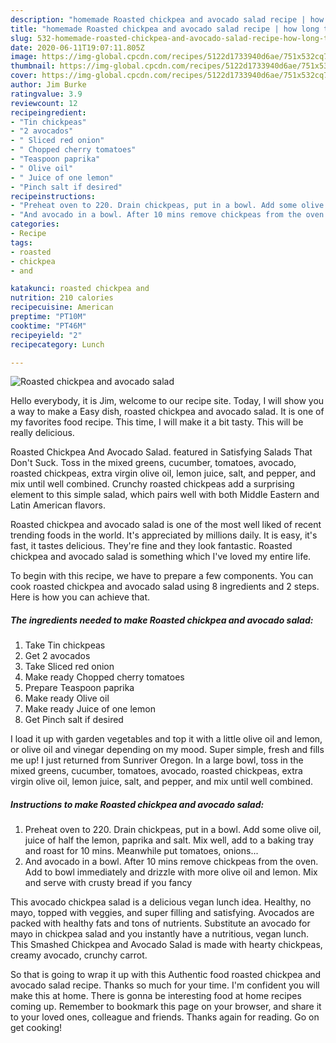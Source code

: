 ```yaml
---
description: "homemade Roasted chickpea and avocado salad recipe | how long to fry Roasted chickpea and avocado salad"
title: "homemade Roasted chickpea and avocado salad recipe | how long to fry Roasted chickpea and avocado salad"
slug: 532-homemade-roasted-chickpea-and-avocado-salad-recipe-how-long-to-fry-roasted-chickpea-and-avocado-salad
date: 2020-06-11T19:07:11.805Z
image: https://img-global.cpcdn.com/recipes/5122d1733940d6ae/751x532cq70/roasted-chickpea-and-avocado-salad-recipe-main-photo.jpg
thumbnail: https://img-global.cpcdn.com/recipes/5122d1733940d6ae/751x532cq70/roasted-chickpea-and-avocado-salad-recipe-main-photo.jpg
cover: https://img-global.cpcdn.com/recipes/5122d1733940d6ae/751x532cq70/roasted-chickpea-and-avocado-salad-recipe-main-photo.jpg
author: Jim Burke
ratingvalue: 3.9
reviewcount: 12
recipeingredient:
- "Tin chickpeas"
- "2 avocados"
- " Sliced red onion"
- " Chopped cherry tomatoes"
- "Teaspoon paprika"
- " Olive oil"
- " Juice of one lemon"
- "Pinch salt if desired"
recipeinstructions:
- "Preheat oven to 220. Drain chickpeas, put in a bowl. Add some olive oil, juice of half the lemon, paprika and salt. Mix well, add to a baking tray and roast for 10 mins. Meanwhile put tomatoes, onions..."
- "And avocado in a bowl. After 10 mins remove chickpeas from the oven. Add to bowl immediately and drizzle with more olive oil and lemon. Mix and serve with crusty bread if you fancy"
categories:
- Recipe
tags:
- roasted
- chickpea
- and

katakunci: roasted chickpea and 
nutrition: 210 calories
recipecuisine: American
preptime: "PT10M"
cooktime: "PT46M"
recipeyield: "2"
recipecategory: Lunch

---
```



![Roasted chickpea and avocado salad](https://img-global.cpcdn.com/recipes/5122d1733940d6ae/751x532cq70/roasted-chickpea-and-avocado-salad-recipe-main-photo.jpg)

Hello everybody, it is Jim, welcome to our recipe site. Today, I will show you a way to make a Easy dish, roasted chickpea and avocado salad. It is one of my favorites food recipe. This time, I will make it a bit tasty. This will be really delicious.

Roasted Chickpea And Avocado Salad. featured in Satisfying Salads That Don&#39;t Suck. Toss in the mixed greens, cucumber, tomatoes, avocado, roasted chickpeas, extra virgin olive oil, lemon juice, salt, and pepper, and mix until well combined. Crunchy roasted chickpeas add a surprising element to this simple salad, which pairs well with both Middle Eastern and Latin American flavors.

Roasted chickpea and avocado salad is one of the most well liked of recent trending foods in the world. It's appreciated by millions daily. It is easy, it's fast, it tastes delicious. They're fine and they look fantastic. Roasted chickpea and avocado salad is something which I've loved my entire life.


To begin with this recipe, we have to prepare a few components. You can cook roasted chickpea and avocado salad using 8 ingredients and 2 steps. Here is how you can achieve that.

<!--inarticleads1-->

##### The ingredients needed to make Roasted chickpea and avocado salad:

1. Take Tin chickpeas
1. Get 2 avocados
1. Take  Sliced red onion
1. Make ready  Chopped cherry tomatoes
1. Prepare Teaspoon paprika
1. Make ready  Olive oil
1. Make ready  Juice of one lemon
1. Get Pinch salt if desired


I load it up with garden vegetables and top it with a little olive oil and lemon, or olive oil and vinegar depending on my mood. Super simple, fresh and fills me up! I just returned from Sunriver Oregon. In a large bowl, toss in the mixed greens, cucumber, tomatoes, avocado, roasted chickpeas, extra virgin olive oil, lemon juice, salt, and pepper, and mix until well combined. 

<!--inarticleads2-->

##### Instructions to make Roasted chickpea and avocado salad:

1. Preheat oven to 220. Drain chickpeas, put in a bowl. Add some olive oil, juice of half the lemon, paprika and salt. Mix well, add to a baking tray and roast for 10 mins. Meanwhile put tomatoes, onions...
1. And avocado in a bowl. After 10 mins remove chickpeas from the oven. Add to bowl immediately and drizzle with more olive oil and lemon. Mix and serve with crusty bread if you fancy


This avocado chickpea salad is a delicious vegan lunch idea. Healthy, no mayo, topped with veggies, and super filling and satisfying. Avocados are packed with healthy fats and tons of nutrients. Substitute an avocado for mayo in chickpea salad and you instantly have a nutritious, vegan lunch. This Smashed Chickpea and Avocado Salad is made with hearty chickpeas, creamy avocado, crunchy carrot. 

So that is going to wrap it up with this Authentic food roasted chickpea and avocado salad recipe. Thanks so much for your time. I'm confident you will make this at home. There is gonna be interesting food at home recipes coming up. Remember to bookmark this page on your browser, and share it to your loved ones, colleague and friends. Thanks again for reading. Go on get cooking!
